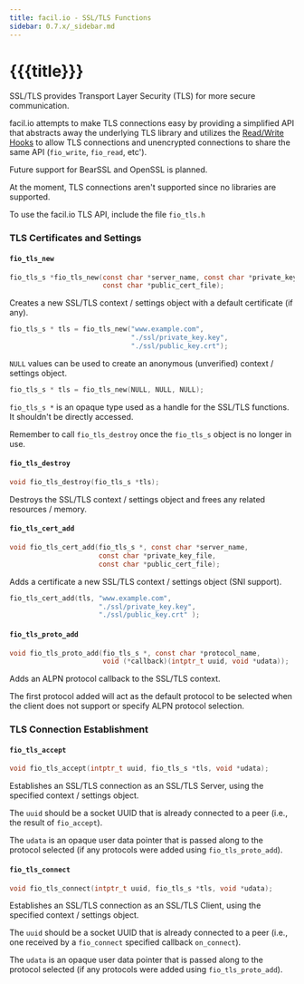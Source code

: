 ```yaml
---
title: facil.io - SSL/TLS Functions
sidebar: 0.7.x/_sidebar.md
---
```

# {{{title}}}

SSL/TLS provides Transport Layer Security (TLS) for more secure communication.

facil.io attempts to make TLS connections easy by providing a simplified API that abstracts away the underlying TLS library and utilizes the [Read/Write Hooks](fio#lower-level-read-write-close-hooks) to allow TLS connections and unencrypted connections to share the same API (`fio_write`, `fio_read`, etc').

Future support for BearSSL and OpenSSL is planned.

At the moment, TLS connections aren't supported since no libraries are supported.

To use the facil.io TLS API, include the file `fio_tls.h`

### TLS Certificates and Settings

#### `fio_tls_new`

```c
fio_tls_s *fio_tls_new(const char *server_name, const char *private_key_file,
                       const char *public_cert_file);
```

Creates a new SSL/TLS context / settings object with a default certificate (if any).

```c
fio_tls_s * tls = fio_tls_new("www.example.com",
                              "./ssl/private_key.key",
                              "./ssl/public_key.crt");
```
`NULL` values can be used to create an anonymous (unverified) context / settings object.

```c
fio_tls_s * tls = fio_tls_new(NULL, NULL, NULL);
```

`fio_tls_s *` is an opaque type used as a handle for the SSL/TLS functions. It shouldn't be directly accessed.

Remember to call `fio_tls_destroy` once the `fio_tls_s` object is no longer in use.

#### `fio_tls_destroy`

```c
void fio_tls_destroy(fio_tls_s *tls);
```

Destroys the SSL/TLS context / settings object and frees any related resources / memory.


#### `fio_tls_cert_add`

```c
void fio_tls_cert_add(fio_tls_s *, const char *server_name,
                      const char *private_key_file,
                      const char *public_cert_file);
```

Adds a certificate a new SSL/TLS context / settings object (SNI support).

```c
fio_tls_cert_add(tls, "www.example.com",
                      "./ssl/private_key.key",
                      "./ssl/public_key.crt" );
```

#### `fio_tls_proto_add`

```c
void fio_tls_proto_add(fio_tls_s *, const char *protocol_name,
                       void (*callback)(intptr_t uuid, void *udata));
```

Adds an ALPN protocol callback to the SSL/TLS context.

The first protocol added will act as the default protocol to be selected when the client does not support or specify ALPN protocol selection.

### TLS Connection Establishment

#### `fio_tls_accept`

```c
void fio_tls_accept(intptr_t uuid, fio_tls_s *tls, void *udata);
```

Establishes an SSL/TLS connection as an SSL/TLS Server, using the specified context / settings object.

The `uuid` should be a socket UUID that is already connected to a peer (i.e., the result of `fio_accept`).

The `udata` is an opaque user data pointer that is passed along to the protocol selected (if any protocols were added using `fio_tls_proto_add`).


#### `fio_tls_connect`

```c
void fio_tls_connect(intptr_t uuid, fio_tls_s *tls, void *udata);
```


Establishes an SSL/TLS connection as an SSL/TLS Client, using the specified context / settings object.

The `uuid` should be a socket UUID that is already connected to a peer (i.e., one received by a `fio_connect` specified callback `on_connect`).

The `udata` is an opaque user data pointer that is passed along to the protocol selected (if any protocols were added using `fio_tls_proto_add`).


